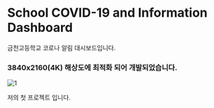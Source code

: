 # School COVID-19 and Information Dashboard
금천고등학교 코로나 알림 대시보드입니다.

### 3840x2160(4K) 해상도에 최적화 되어 개발되었습니다.
![1](https://user-images.githubusercontent.com/32931117/137574761-c4e8f148-158a-4016-a992-49bbbacedb44.png)


저의 첫 프로젝트 입니다.
